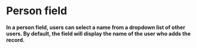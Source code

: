 

# Person field

**In a person field, users can select a name from a dropdown list of other users. By default, the field will display the name of the user who adds the record.&nbsp;**